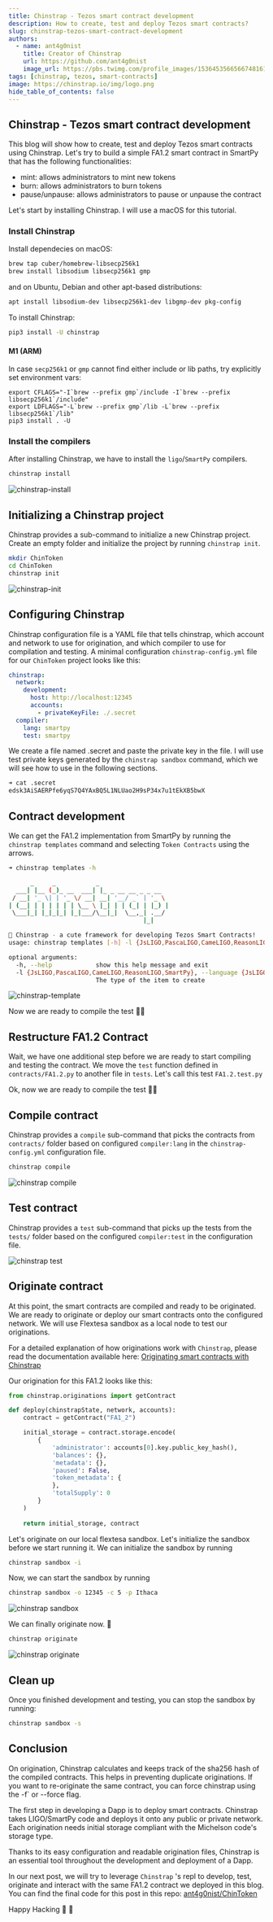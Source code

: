 ```yaml
---
title: Chinstrap - Tezos smart contract development
description: How to create, test and deploy Tezos smart contracts?
slug: chinstrap-tezos-smart-contract-development
authors:
  - name: ant4g0nist
    title: Creator of Chinstrap
    url: https://github.com/ant4g0nist
    image_url: https://pbs.twimg.com/profile_images/1536453566566748161/RTjM3OCI_400x400.jpg
tags: [chinstrap, tezos, smart-contracts]
image: https://chinstrap.io/img/logo.png
hide_table_of_contents: false
---
```



## Chinstrap - Tezos smart contract development

This blog will show how to create, test and deploy Tezos smart contracts using Chinstrap. 
Let's try to build a simple FA1.2 smart contract in SmartPy that has the following functionalities:

* mint: allows administrators to mint new tokens
* burn: allows administrators to burn tokens
* pause/unpause: allows administrators to pause or unpause the contract

Let's start by installing Chinstrap. I will use a macOS for this tutorial.

### Install Chinstrap

Install dependecies on macOS:

```sh
brew tap cuber/homebrew-libsecp256k1
brew install libsodium libsecp256k1 gmp
```

and on Ubuntu, Debian and other apt-based distributions:

```sh
apt install libsodium-dev libsecp256k1-dev libgmp-dev pkg-config
```

To install Chinstrap:

```sh
pip3 install -U chinstrap
```


#### M1 (ARM)
In case `secp256k1` or `gmp` cannot find either include or lib paths, try explicitly set environment vars:

```
export CFLAGS="-I`brew --prefix gmp`/include -I`brew --prefix libsecp256k1`/include"
export LDFLAGS="-L`brew --prefix gmp`/lib -L`brew --prefix libsecp256k1`/lib"
pip3 install . -U 
```

### Install the compilers 
After installing Chinstrap, we have to install the `ligo`/`SmartPy` compilers. 

```sh
chinstrap install
```

![chinstrap-install](/img/chinstrap-install.png)

## Initializing a Chinstrap project
Chinstrap provides a sub-command to initialize a new Chinstrap project. Create an empty folder and initialize the project by running `chinstrap init`.

```sh
mkdir ChinToken
cd ChinToken
chinstrap init
```

![chinstrap-init](/img/chinstrap-init.png)

## Configuring Chinstrap

Chinstrap configuration file is a YAML file that tells chinstrap, which account and network to use for origination, and which compiler to use for compilation and testing. A minimal configuration `chinstrap-config.yml` file for our `ChinToken` project looks like this:

```yaml
chinstrap:
  network:
    development:
      host: http://localhost:12345
      accounts:
        - privateKeyFile: ./.secret
  compiler:
    lang: smartpy
    test: smartpy
```

We create a file named .secret and paste the private key in the file. I will use test private keys generated by the `chinstrap sandbox` command, which we will see how to use in the following sections.

```sh
➜ cat .secret
edsk3AiSAERPfe6yqS7Q4YAxBQ5L1NLUao2H9sP34x7u1tEkXB5bwX
```

## Contract development
We can get the FA1.2 implementation from SmartPy by running the `chinstrap templates` command and selecting `Token Contracts` using the arrows.

```sh
➜ chinstrap templates -h

      _     _           _
  ___| |__ (_)_ __  ___| |_ _ __ __ _ _ __
 / __| '_ \| | '_ \/ __| __| '__/ _` | '_ \
| (__| | | | | | | \__ \ |_| | | (_| | |_) |
 \___|_| |_|_|_| |_|___/\__|_|  \__,_| .__/
                                     |_|

🐧 Chinstrap - a cute framework for developing Tezos Smart Contracts!
usage: chinstrap templates [-h] -l {JsLIGO,PascaLIGO,CameLIGO,ReasonLIGO,SmartPy}

optional arguments:
  -h, --help            show this help message and exit
  -l {JsLIGO,PascaLIGO,CameLIGO,ReasonLIGO,SmartPy}, --language {JsLIGO,PascaLIGO,CameLIGO,ReasonLIGO,SmartPy}
                        The type of the item to create
```

![chinstrap-template](/img/chinstrap-template.png)

Now we are ready to compile the test 🕺💃


## Restructure FA1.2 Contract
Wait, we have one additional step before we are ready to start compiling and testing the contract. We move the `test` function defined in `contracts/FA1.2.py` to another file in `tests`. Let's call this test `FA1.2.test.py`

Ok, now we are ready to compile the test 🕺💃

## Compile contract

Chinstrap provides a `compile` sub-command that picks the contracts from `contracts/` folder based on configured `compiler:lang` in the `chinstrap-config.yml` configuration file.

```sh
chinstrap compile
```

![chinstrap compile](/img/chinstrap-compile.png)

## Test contract

Chinstrap provides a `test` sub-command that picks up the tests from the `tests/` folder based on the configured `compiler:test` in the configuration file.

![chinstrap test](/img/chinstrap-test.png)

## Originate contract

At this point, the smart contracts are compiled and ready to be originated. We are ready to originate or deploy our smart contracts onto the configured network. We will use Flextesa sandbox as a local node to test our originations. 

For a detailed explanation of how originations work with `Chinstrap`, please read the documentation available here: [Originating smart contracts with Chinstrap](https://chinstrap.io/docs/origination)

Our origination for this FA1.2 looks like this:

```py
from chinstrap.originations import getContract

def deploy(chinstrapState, network, accounts):
    contract = getContract("FA1_2")

    initial_storage = contract.storage.encode(
        {
            'administrator': accounts[0].key.public_key_hash(), 
            'balances': {}, 
            'metadata': {}, 
            'paused': False, 
            'token_metadata': {
            }, 
            'totalSupply': 0
        }
    )
    
    return initial_storage, contract

```

Let's originate on our local flextesa sandbox. 
Let's initialize the sandbox before we start running it. We can initialize the sandbox by running

```sh
chinstrap sandbox -i
```

Now, we can start the sandbox by running

```sh
chinstrap sandbox -o 12345 -c 5 -p Ithaca
```

![chinstrap sandbox](/img/chinstrap-sandbox.png)


We can finally originate now. 🎉

```sh
chinstrap originate
```

![chinstrap originate](/img/chinstrap-originate.png)


## Clean up
Once you finished development and testing, you can stop the sandbox by running:

```sh
chinstrap sandbox -s
```

## Conclusion
On origination, Chinstrap calculates and keeps track of the sha256 hash of the compiled contracts. This helps in preventing duplicate originations. If you want to re-originate the same contract, you can force chinstrap using the -f` or --force flag.

The first step in developing a Dapp is to deploy smart contracts. Chinstrap takes LIGO/SmartPy code and deploys it onto any public or private network. Each origination needs initial storage compliant with the Michelson code's storage type.

Thanks to its easy configuration and readable origination files, Chinstrap is an essential tool throughout the development and deployment of a Dapp. 

In our next post, we will try to leverage `Chinstrap` 's repl to develop, test, originate and interact with the same FA1.2 contract we deployed in this blog. You can find the final code for this post in this repo: [ant4g0nist/ChinToken](https://github.com/ant4g0nist/ChinToken)

Happy Hacking 👾 🎉



